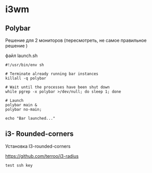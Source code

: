 # i3wm

## **Polybar**

Решение для 2 мониторов (пересмотреть, не самое правильное решение )

файл launch.sh

```
#!/usr/bin/env sh

# Terminate already running bar instances
killall -q polybar

# Wait until the processes have been shut down
while pgrep -x polybar >/dev/null; do sleep 1; done

# Launch
polybar main &
polybar no-main;

echo "Bar launched..."
```

## i3- Rounded-corners

Установка I3-rounded-corners&#x20;

https://github.com/terroo/i3-radius

```
test ssh key 
```
